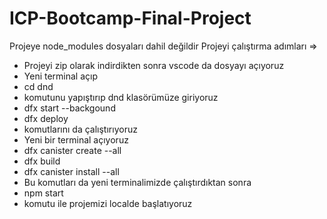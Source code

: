 # ICP-Bootcamp-Final-Project



Projeye node_modules dosyaları dahil değildir
Projeyi çalıştırma adımları =>

* Projeyi zip olarak indirdikten sonra vscode da dosyayı açıyoruz
* Yeni terminal açıp
* cd dnd
* komutunu yapıştırıp dnd klasörümüze giriyoruz
* dfx start --backgound
* dfx deploy
* komutlarını da çalıştırıyoruz
* Yeni bir terminal açıyoruz
* dfx canister create --all
* dfx build
* dfx canister install --all
* Bu komutları da yeni terminalimizde çalıştırdıktan sonra
* npm start
* komutu ile projemizi localde başlatıyoruz
  
